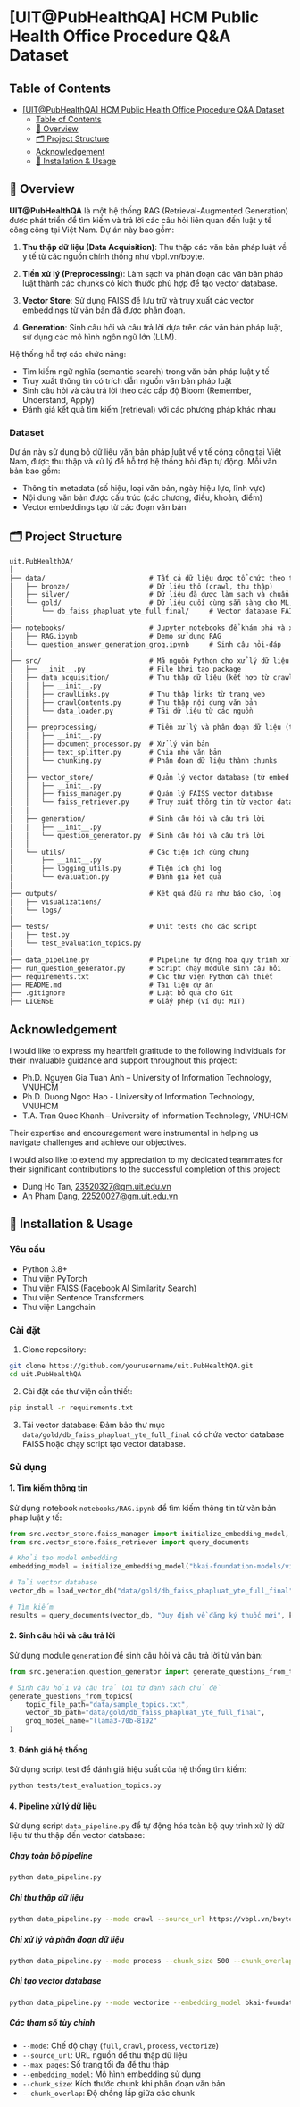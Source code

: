# [UIT@PubHealthQA] HCM Public Health Office Procedure Q&A Dataset

## Table of Contents
- [\[UIT@PubHealthQA\] HCM Public Health Office Procedure Q\&A Dataset](#uitpubhealthqa-hcm-public-health-office-procedure-qa-dataset)
  - [Table of Contents](#table-of-contents)
  - [🧾 Overview](#-overview)
  - [🗂️ Project Structure](#️-project-structure)
  - [Acknowledgement](#acknowledgement)
  - [🚀 Installation & Usage](#-installation--usage)

## 🧾 Overview
**UIT@PubHealthQA** là một hệ thống RAG (Retrieval-Augmented Generation) được phát triển để tìm kiếm và trả lời các câu hỏi liên quan đến luật y tế công cộng tại Việt Nam. Dự án này bao gồm:

1. **Thu thập dữ liệu (Data Acquisition)**: Thu thập các văn bản pháp luật về y tế từ các nguồn chính thống như vbpl.vn/boyte.

2. **Tiền xử lý (Preprocessing)**: Làm sạch và phân đoạn các văn bản pháp luật thành các chunks có kích thước phù hợp để tạo vector database.

3. **Vector Store**: Sử dụng FAISS để lưu trữ và truy xuất các vector embeddings từ văn bản đã được phân đoạn.

4. **Generation**: Sinh câu hỏi và câu trả lời dựa trên các văn bản pháp luật, sử dụng các mô hình ngôn ngữ lớn (LLM).

Hệ thống hỗ trợ các chức năng:
- Tìm kiếm ngữ nghĩa (semantic search) trong văn bản pháp luật y tế
- Truy xuất thông tin có trích dẫn nguồn văn bản pháp luật
- Sinh câu hỏi và câu trả lời theo các cấp độ Bloom (Remember, Understand, Apply)
- Đánh giá kết quả tìm kiếm (retrieval) với các phương pháp khác nhau

### Dataset
Dự án này sử dụng bộ dữ liệu văn bản pháp luật về y tế công cộng tại Việt Nam, được thu thập và xử lý để hỗ trợ hệ thống hỏi đáp tự động. Mỗi văn bản bao gồm:
- Thông tin metadata (số hiệu, loại văn bản, ngày hiệu lực, lĩnh vực)
- Nội dung văn bản được cấu trúc (các chương, điều, khoản, điểm)
- Vector embeddings tạo từ các đoạn văn bản

## 🗂️ Project Structure
```tex
uit.PubHealthQA/
│
├── data/                          # Tất cả dữ liệu được tổ chức theo từng giai đoạn xử lý
│   ├── bronze/                    # Dữ liệu thô (crawl, thu thập)
│   ├── silver/                    # Dữ liệu đã được làm sạch và chuẩn hóa
│   └── gold/                      # Dữ liệu cuối cùng sẵn sàng cho ML, phân tích
│       └── db_faiss_phapluat_yte_full_final/     # Vector database FAISS
│
├── notebooks/                     # Jupyter notebooks để khám phá và xử lý
│   ├── RAG.ipynb                  # Demo sử dụng RAG
│   └── question_answer_generation_groq.ipynb     # Sinh câu hỏi-đáp
│
├── src/                           # Mã nguồn Python cho xử lý dữ liệu theo module
│   ├── __init__.py                # File khởi tạo package
│   ├── data_acquisition/          # Thu thập dữ liệu (kết hợp từ crawling và ingest)
│   │   ├── __init__.py
│   │   ├── crawlLinks.py          # Thu thập links từ trang web
│   │   ├── crawlContents.py       # Thu thập nội dung văn bản
│   │   └── data_loader.py         # Tải dữ liệu từ các nguồn
│   │
│   ├── preprocessing/             # Tiền xử lý và phân đoạn dữ liệu (từ preprocess và chunking)
│   │   ├── __init__.py
│   │   ├── document_processor.py  # Xử lý văn bản
│   │   ├── text_splitter.py       # Chia nhỏ văn bản
│   │   └── chunking.py            # Phân đoạn dữ liệu thành chunks
│   │
│   ├── vector_store/              # Quản lý vector database (từ embed và retriever)
│   │   ├── __init__.py
│   │   ├── faiss_manager.py       # Quản lý FAISS vector database
│   │   └── faiss_retriever.py     # Truy xuất thông tin từ vector database
│   │
│   ├── generation/                # Sinh câu hỏi và câu trả lời
│   │   ├── __init__.py
│   │   └── question_generator.py  # Sinh câu hỏi và câu trả lời
│   │
│   └── utils/                     # Các tiện ích dùng chung
│       ├── __init__.py
│       ├── logging_utils.py       # Tiện ích ghi log
│       └── evaluation.py          # Đánh giá kết quả
│
├── outputs/                       # Kết quả đầu ra như báo cáo, log
│   ├── visualizations/
│   └── logs/
│
├── tests/                         # Unit tests cho các script
│   ├── test.py
│   └── test_evaluation_topics.py
│
├── data_pipeline.py               # Pipeline tự động hóa quy trình xử lý dữ liệu
├── run_question_generator.py      # Script chạy module sinh câu hỏi
├── requirements.txt               # Các thư viện Python cần thiết
├── README.md                      # Tài liệu dự án
├── .gitignore                     # Luật bỏ qua cho Git
├── LICENSE                        # Giấy phép (ví dụ: MIT)
```

## Acknowledgement
I would like to express my heartfelt gratitude to the following individuals for their invaluable guidance and support throughout this project:
- Ph.D. Nguyen Gia Tuan Anh – University of Information Technology, VNUHCM
- Ph.D. Duong Ngoc Hao - University of Information Technology, VNUHCM
- T.A. Tran Quoc Khanh – University of Information Technology, VNUHCM

Their expertise and encouragement were instrumental in helping us navigate challenges and achieve our objectives.

I would also like to extend my appreciation to my dedicated teammates for their significant contributions to the successful completion of this project:
- Dung Ho Tan, 23520327@gm.uit.edu.vn
- An Pham Dang, 22520027@gm.uit.edu.vn

## 🚀 Installation & Usage

### Yêu cầu
- Python 3.8+
- Thư viện PyTorch
- Thư viện FAISS (Facebook AI Similarity Search)
- Thư viện Sentence Transformers
- Thư viện Langchain

### Cài đặt
1. Clone repository:
```bash
git clone https://github.com/yourusername/uit.PubHealthQA.git
cd uit.PubHealthQA
```

2. Cài đặt các thư viện cần thiết:
```bash
pip install -r requirements.txt
```

3. Tải vector database:
Đảm bảo thư mục `data/gold/db_faiss_phapluat_yte_full_final` có chứa vector database FAISS hoặc chạy script tạo vector database.

### Sử dụng

#### 1. Tìm kiếm thông tin
Sử dụng notebook `notebooks/RAG.ipynb` để tìm kiếm thông tin từ văn bản pháp luật y tế:
```python
from src.vector_store.faiss_manager import initialize_embedding_model, load_vector_db
from src.vector_store.faiss_retriever import query_documents

# Khởi tạo model embedding
embedding_model = initialize_embedding_model("bkai-foundation-models/vietnamese-bi-encoder")

# Tải vector database
vector_db = load_vector_db("data/gold/db_faiss_phapluat_yte_full_final", embedding_model)

# Tìm kiếm
results = query_documents(vector_db, "Quy định về đăng ký thuốc mới", k=3)
```

#### 2. Sinh câu hỏi và câu trả lời
Sử dụng module `generation` để sinh câu hỏi và câu trả lời từ văn bản:
```python
from src.generation.question_generator import generate_questions_from_topics

# Sinh câu hỏi và câu trả lời từ danh sách chủ đề
generate_questions_from_topics(
    topic_file_path="data/sample_topics.txt",
    vector_db_path="data/gold/db_faiss_phapluat_yte_full_final",
    groq_model_name="llama3-70b-8192"
)
```

#### 3. Đánh giá hệ thống
Sử dụng script test để đánh giá hiệu suất của hệ thống tìm kiếm:
```bash
python tests/test_evaluation_topics.py
```

#### 4. Pipeline xử lý dữ liệu
Sử dụng script `data_pipeline.py` để tự động hóa toàn bộ quy trình xử lý dữ liệu từ thu thập đến vector database:

##### Chạy toàn bộ pipeline
```bash
python data_pipeline.py
```

##### Chỉ thu thập dữ liệu
```bash
python data_pipeline.py --mode crawl --source_url https://vbpl.vn/boyte --max_pages 20
```

##### Chỉ xử lý và phân đoạn dữ liệu
```bash
python data_pipeline.py --mode process --chunk_size 500 --chunk_overlap 100
```

##### Chỉ tạo vector database
```bash
python data_pipeline.py --mode vectorize --embedding_model bkai-foundation-models/vietnamese-bi-encoder
```

##### Các tham số tùy chỉnh
- `--mode`: Chế độ chạy (`full`, `crawl`, `process`, `vectorize`)
- `--source_url`: URL nguồn để thu thập dữ liệu
- `--max_pages`: Số trang tối đa để thu thập
- `--embedding_model`: Mô hình embedding sử dụng
- `--chunk_size`: Kích thước chunk khi phân đoạn văn bản
- `--chunk_overlap`: Độ chồng lấp giữa các chunk
